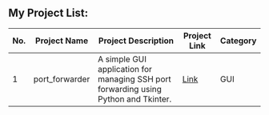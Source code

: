 ## My Project List:

| No. | Project Name   | Project Description               | Project Link        | Category      |
|-----|----------------|-----------------------------------|---------------------|---------------|
| 1   | port_forwarder    | A simple GUI application for managing SSH port forwarding using Python and Tkinter.        | [Link](https://github.com/aliahadmd/port_forwarder)           | GUI  |




